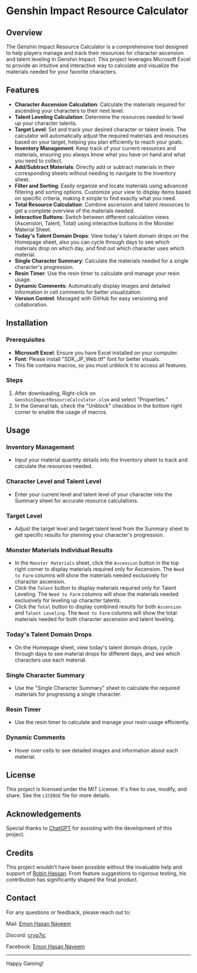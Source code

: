 # Genshin Impact Resource Calculator

## Overview

The Genshin Impact Resource Calculator is a comprehensive tool designed to help players manage and track their resources for character ascension and talent leveling in Genshin Impact. This project leverages Microsoft Excel to provide an intuitive and interactive way to calculate and visualize the materials needed for your favorite characters.

## Features

- **Character Ascension Calculation**: Calculate the materials required for ascending your characters to their next level.
- **Talent Leveling Calculation**: Determine the resources needed to level up your character talents.
- **Target Level**: Set and track your desired character or talent levels. The calculator will automatically adjust the required materials and resources based on your target, helping you plan efficiently to reach your goals.
- **Inventory Management**: Keep track of your current resources and materials, ensuring you always know what you have on hand and what you need to collect.
- **Add/Subtract Materials**: Directly add or subtract materials in their corresponding sheets without needing to navigate to the Inventory sheet.
- **Filter and Sorting**: Easily organize and locate materials using advanced filtering and sorting options. Customize your view to display items based on specific criteria, making it simple to find exactly what you need.
- **Total Resource Calculation**: Combine ascension and talent resources to get a complete overview of the materials needed.
- **Interactive Buttons**: Switch between different calculation views (Ascension, Talent, Total) using interactive buttons in the Monster Material Sheet.
- **Today's Talent Domain Drops**: View today's talent domain drops on the Homepage sheet, also you can cycle through days to see which materials drop on which day, and find out which character uses which material.
- **Single Character Summary**: Calculate the materials needed for a single character's progression.
- **Resin Timer**: Use the resin timer to calculate and manage your resin usage.
- **Dynamic Comments**: Automatically display images and detailed information in cell comments for better visualization.
- **Version Control**: Managed with GitHub for easy versioning and collaboration.

## Installation

### Prerequisites

- **Microsoft Excel**: Ensure you have Excel installed on your computer.
- **Font**: Please install "SDK_JP_Web.ttf" font for better visuals.
- This file contains macros, so you must unblock it to access all features.

### Steps
1. After downloading, Right-click on `GenshinImpactResourceCalculator.xlsm` and select "Properties."
2. In the General tab, check the "Unblock" checkbox in the bottom right corner to enable the usage of macros.

## Usage

### Inventory Management

- Input your material quantity details into the Inventory sheet to track and calculate the resources needed.

### Character Level and Talent Level

- Enter your current level and talent level of your character into the Summary sheet for accurate resource calculations.

### Target Level

- Adjust the target level and target talent level from the Summary sheet to get specific results for planning your character's progression.

### Monster Materials Individual Results

- In the `Monster Materials` sheet, click the `Ascension` button in the top right corner to display materials required only for Ascension. The `Need to Farm` columns will show the materials needed exclusively for character ascension.
- Click the `Talent` button to display materials required only for Talent Leveling. The `Need to Farm` columns will show the materials needed exclusively for leveling up character talents.
- Click the `Total` button to display combined results for both `Ascension` and `Talent Leveling`. The `Need to Farm` columns will show the total materials needed for both character ascension and talent leveling.

### Today's Talent Domain Drops

- On the Homepage sheet, view today's talent domain drops, cycle through days to see material drops for different days, and see which characters use each material.

### Single Character Summary

- Use the "Single Character Summary" sheet to calculate the required materials for progressing a single character.

### Resin Timer

- Use the resin timer to calculate and manage your resin usage efficiently.

### Dynamic Comments

- Hover over cells to see detailed images and information about each material.

## License

This project is licensed under the MIT License. It's free to use, modify, and share. See the `LICENSE` file for more details.

## Acknowledgements

Special thanks to [ChatGPT](https://www.openai.com/chatgpt) for assisting with the development of this project.

## Credits

This project wouldn’t have been possible without the invaluable help and support of [Robin Hassan](https://discordapp.com/users/462543982845493265/). From feature suggestions to rigorous testing, his contribution has significantly shaped the final product.

## Contact

For any questions or feedback, please reach out to:

Mail: [Emon Hasan Nayeem](mailto:its3m0n@gmail.com)

Discord: [cryp7ic](https://discordapp.com/users/416649130836885505/)

Facebook: [Emon Hasan Nayeem](https://www.facebook.com/Its3M0N/)

---

Happy Gaming!
